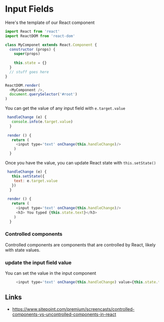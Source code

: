 # Input Fields

Here's the template of our React component

```javascript
import React from 'react'
import ReactDOM from 'react-dom'

class MyComponet extends React.Component {
  constructor (props) {
    super(props)
    
    this.state = {}
  }
  // stuff goes here
}

ReactDOM.render(
  <MyComponent />,
  document.querySelector('#root')
)
```

You can get the value of any input field with  `e.target.value`

```javascript
 handleChange (e) {
   console.info(e.target.value)
  }
 
 render () {
   return (
     <input type='text' onChange(this.handleChange)/>
    )
  }
```

Once you have the value, you can update React state with `this.setState()`

```javascript
 handleChange (e) {
   this.setState({
    text: e.target.value
   })
  }
 
 render () {
   return (
     <input type='text' onChange(this.handleChange)/>
     <h3> You typed {this.state.text}</h3>
    )
  }
```

### Controlled components
Controlled components are components that are controlled by React, likely with state values.

### update the input field value
You can set the value in the input component

```javascript
     <input type='text' onChange(this.handleChange) value={this.state.text}/>
```

Links
---
- https://www.sitepoint.com/premium/screencasts/controlled-components-vs-uncontrolled-components-in-react